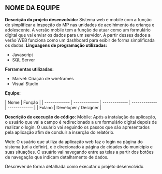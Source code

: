 ## NOME DA EQUIPE
**Descrição do projeto desenvolvido:** 
  Sistema web e mobile com a função de simplificar a inspeção do MP nas unidades de acolhimento da criança e adolescente. A versão mobile tem a função de atuar como um formulário digital que vai enviar os dados para um servidor. A partir desses dados a verão WEB funciona como um dashboard para exibir de forma simplificada os dados.
**Linguagens de programação utilizadas:**
- Javascript
- SQL Server

**Ferramentas utilizadas:**
- Marvel: Criação de wireframes
- Visual Studio

**Equipe:**

| Nome | Função | 
| ------------- | ------------- | ------------- | ------------- | ------------- | 
|  Fulano  | Developer / Designer  |

**Descrição de execução do código:** 
Mobile: Após a instalação da aplicação, o usuário que vai a campo é redirecionado a um formulário digital depois de realizar o login. O usuário vai seguindo os passos que são apresentados pela aplicação afim de concluir a inserção do relatório.

Web: O usuário que utiliza da aplicação web faz o login na página do sistema (url a definir), e é direcionado à página de cidades do munícipio e suas situações. O usuário vai navegando entre as telas a partir dos botões de navegação que indicam detalhamento de dados.

Descrever de forma detalhada como executar o projeto desenvolvido.
